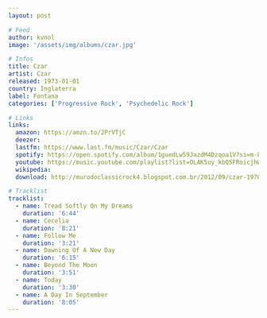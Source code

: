 ```yaml
---
layout: post

# Feed
author: kvnol
image: '/assets/img/albums/czar.jpg'

# Infos
title: Czar
artist: Czar
released: 1973-01-01
country: Inglaterra
label: Fontana
categories: ['Progressive Rock', 'Psychedelic Rock']

# Links
links:
  amazon: https://amzn.to/2PrVTjC
  deezer:
  lastfm: https://www.last.fm/music/Czar/Czar
  spotify: https://open.spotify.com/album/1guedLw59JazdM4Dzqoa1V?si=m-La7JoNSXa0ec8eUn2_8Q
  youtube: https://music.youtube.com/playlist?list=OLAK5uy_kbQ5FRoicjhWVJ8p0XmONHdgkyBX0M0wM
  wikipedia:
  download: http://murodoclassicrock4.blogspot.com.br/2012/09/czar-1970.html

# Tracklist
tracklist:
  - name: Tread Softly On My Dreams
    duration: '6:44'
  - name: Cecelia
    duration: '8:21'
  - name: Follow Me
    duration: '3:21'
  - name: Dawning Of A New Day
    duration: '6:15'
  - name: Beyond The Moon
    duration: '3:51'
  - name: Today
    duration: '3:30'
  - name: A Day In September
    duration: '8:05'
---
```

